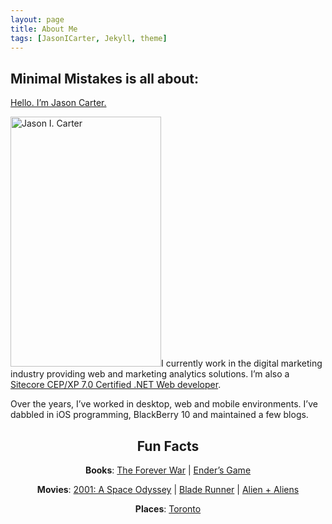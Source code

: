 ```yaml
---
layout: page
title: About Me
tags: [JasonICarter, Jekyll, theme]
---
```


## Minimal Mistakes is all about:
<span style="text-decoration: underline;">Hello. I&#8217;m Jason Carter.</span>

<p style="text-align: left;">
  <img class="alignleft size-full wp-image-55" src="http://jasoncarter.io/wordpress/wp-content/uploads/2014/08/me_1-e1420062786505.jpg" alt="Jason I. Carter" width="241" height="400" />I currently work in the digital marketing industry providing web and marketing analytics solutions. I&#8217;m also a <a title="Sitecore Training and Certification Exam" href="http://jasoncarter.io/sitecore-training-and-certification-exam/" target="_blank">Sitecore CEP/XP 7.0 Certified .NET Web developer</a>.
</p>

<p style="text-align: left;">
  Over the years, I&#8217;ve worked in desktop, web and mobile environments. I&#8217;ve dabbled in iOS programming, BlackBerry 10 and maintained a few blogs.
</p>

<h2 style="text-align: center;">
  Fun Facts
</h2>

<p style="text-align: center;">
  <strong>Books</strong>: <a href="http://en.wikipedia.org/wiki/The_Forever_War" target="_blank">The Forever War</a> | <a href="http://en.wikipedia.org/wiki/Ender%27s_Game" target="_blank">Ender&#8217;s Game</a>
</p>

<p style="text-align: center;">
  <strong>Movies</strong>: <a href="http://en.wikipedia.org/wiki/2001:_A_Space_Odyssey_(film)" target="_blank">2001: A Space Odyssey</a> | <a href="http://en.wikipedia.org/wiki/Blade_Runner" target="_blank">Blade Runner</a> | <a href="http://en.wikipedia.org/wiki/Alien_(film)" target="_blank">Alien + Aliens</a>
</p>

<p style="text-align: center;">
  <strong>Places</strong>: <a href="http://www.flickr.com/search/?q=Toronto" target="_blank">Toronto</a>
</p>